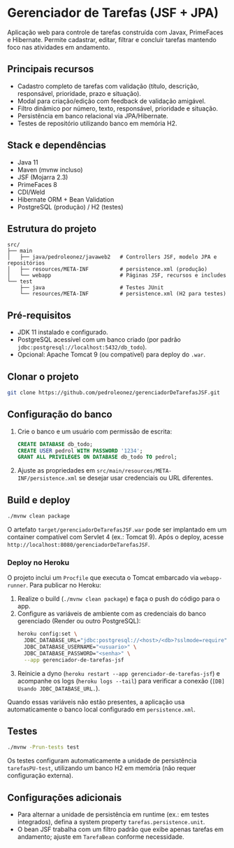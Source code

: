 # Gerenciador de Tarefas (JSF + JPA)

Aplicação web para controle de tarefas construída com Javax, PrimeFaces e Hibernate. Permite cadastrar, editar, filtrar e concluir tarefas mantendo foco nas atividades em andamento.

## Principais recursos
- Cadastro completo de tarefas com validação (título, descrição, responsável, prioridade, prazo e situação).
- Modal para criação/edição com feedback de validação amigável.
- Filtro dinâmico por número, texto, responsável, prioridade e situação.
- Persistência em banco relacional via JPA/Hibernate.
- Testes de repositório utilizando banco em memória H2.

## Stack e dependências
- Java 11
- Maven (mvnw incluso)
- JSF (Mojarra 2.3)
- PrimeFaces 8
- CDI/Weld
- Hibernate ORM + Bean Validation
- PostgreSQL (produção) / H2 (testes)

## Estrutura do projeto
```
src/
├── main
│   ├── java/pedroleonez/javaweb2   # Controllers JSF, modelo JPA e repositórios
│   ├── resources/META-INF          # persistence.xml (produção)
│   └── webapp                      # Páginas JSF, recursos e includes
└── test
    ├── java                        # Testes JUnit
    └── resources/META-INF          # persistence.xml (H2 para testes)
```

## Pré-requisitos
- JDK 11 instalado e configurado.
- PostgreSQL acessível com um banco criado (por padrão `jdbc:postgresql://localhost:5432/db_todo`).
- Opcional: Apache Tomcat 9 (ou compatível) para deploy do `.war`.

## Clonar o projeto
```bash
git clone https://github.com/pedroleonez/gerenciadorDeTarefasJSF.git
```

## Configuração do banco
1. Crie o banco e um usuário com permissão de escrita:
   ```sql
   CREATE DATABASE db_todo;
   CREATE USER pedrol WITH PASSWORD '1234';
   GRANT ALL PRIVILEGES ON DATABASE db_todo TO pedrol;
   ```
2. Ajuste as propriedades em `src/main/resources/META-INF/persistence.xml` se desejar usar credenciais ou URL diferentes.

## Build e deploy
```bash
./mvnw clean package
```

O artefato `target/gerenciadorDeTarefasJSF.war` pode ser implantado em um container compatível com Servlet 4 (ex.: Tomcat 9). Após o deploy, acesse `http://localhost:8080/gerenciadorDeTarefasJSF`.

### Deploy no Heroku
O projeto inclui um `Procfile` que executa o Tomcat embarcado via `webapp-runner`. Para publicar no Heroku:

1. Realize o build (`./mvnw clean package`) e faça o push do código para o app.
2. Configure as variáveis de ambiente com as credenciais do banco gerenciado (Render ou outro PostgreSQL):
   ```bash
   heroku config:set \
     JDBC_DATABASE_URL="jdbc:postgresql://<host>/<db>?sslmode=require" \
     JDBC_DATABASE_USERNAME="<usuario>" \
     JDBC_DATABASE_PASSWORD="<senha>" \
     --app gerenciador-de-tarefas-jsf
   ```
3. Reinicie a dyno (`heroku restart --app gerenciador-de-tarefas-jsf`) e acompanhe os logs (`heroku logs --tail`) para verificar a conexão (`[DB] Usando JDBC_DATABASE_URL.`).

Quando essas variáveis não estão presentes, a aplicação usa automaticamente o banco local configurado em `persistence.xml`.

## Testes
```bash
./mvnw -Prun-tests test
```

Os testes configuram automaticamente a unidade de persistência `tarefasPU-test`, utilizando um banco H2 em memória (não requer configuração externa).

## Configurações adicionais
- Para alternar a unidade de persistência em runtime (ex.: em testes integrados), defina a system property `tarefas.persistence.unit`.
- O bean JSF trabalha com um filtro padrão que exibe apenas tarefas em andamento; ajuste em `TarefaBean` conforme necessidade.
